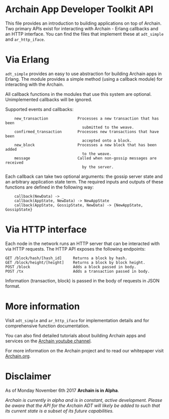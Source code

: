 # Archain App Developer Toolkit API
This file provides an introduction to building applications on top of Archain.
Two primary APIs exist for interacting with Archain - Erlang callbacks and
an HTTP interface. You can find the files that implement these at `adt_simple`
and `ar_http_iface`.

# Via Erlang
`adt_simple` provides an easy to use abstraction for building Archain apps in
Erlang. The module provides a simple method (using a callback module) for
interacting with the Archain.

All callback functions in the modules that use this system are optional.
Unimplemented callbacks will be ignored.

Supported events and callbacks:
```
 	new_transaction             Processes a new transaction that has been
                                  submitted to the weave.
 	confirmed_transaction       Processes new transactions that have been
                                  accepted onto a block.
 	new_block                   Processes a new block that has been added
                                  to the weave.
 	message                     Called when non-gossip messages are received
                                  by the server.
```
Each callback can take two optional arguments: the gossip server state
and an arbitrary application state term. The required inputs and outputs of
these functions are defined in the following way:
```
 	callback(NewData) -> _
 	callback(AppState, NewData) -> NewAppState
 	callback(AppState, GossipState, NewData) -> {NewAppState, GossipState}
```

# Via HTTP interface
Each node in the network runs an HTTP server that can be interacted with via
HTTP requests. The HTTP API exposes the following endpoints:
```
GET /block/hash/[hash_id]     Returns a block by hash.
GET /block/height/[height]    Returns a block by block height.
POST /block                   Adds a block passed in body.
POST /tx                      Adds a transaction passed in body.
```
Information (transaction, block) is passed in the body of requests in JSON
format.

# More information

Visit `adt_simple` and `ar_http_iface` for implementation details and for
comprehensive function documentation.

You can also find detailed tutorials about building Archain apps and services
on the [Archain youtube channel](http://www.youtube.com/archain).

For more information on the Archain project and to read our whitepaper visit
[Archain.org](https://www.archain.org/).

# Disclaimer

As of Monday November 6th 2017 **Archain is in Alpha**.

_Archain is currently in alpha and is in constant, active development.
Please be aware that the API for the Archain ADT will likely be added to such
that its current state is a subset of its future capabilities._
